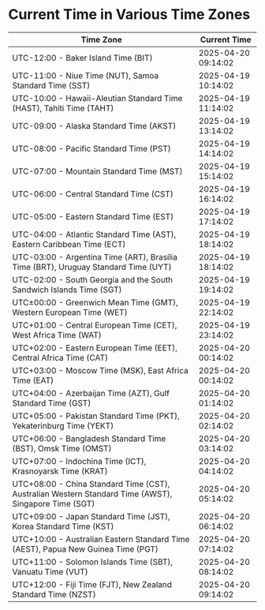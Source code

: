 # Current Time in Various Time Zones

| Time Zone | Current Time |
|-----------|--------------|
| UTC-12:00 - Baker Island Time (BIT) | 2025-04-20 09:14:02 |
| UTC-11:00 - Niue Time (NUT), Samoa Standard Time (SST) | 2025-04-19 10:14:02 |
| UTC-10:00 - Hawaii-Aleutian Standard Time (HAST), Tahiti Time (TAHT) | 2025-04-19 11:14:02 |
| UTC-09:00 - Alaska Standard Time (AKST) | 2025-04-19 13:14:02 |
| UTC-08:00 - Pacific Standard Time (PST) | 2025-04-19 14:14:02 |
| UTC-07:00 - Mountain Standard Time (MST) | 2025-04-19 15:14:02 |
| UTC-06:00 - Central Standard Time (CST) | 2025-04-19 16:14:02 |
| UTC-05:00 - Eastern Standard Time (EST) | 2025-04-19 17:14:02 |
| UTC-04:00 - Atlantic Standard Time (AST), Eastern Caribbean Time (ECT) | 2025-04-19 18:14:02 |
| UTC-03:00 - Argentina Time (ART), Brasília Time (BRT), Uruguay Standard Time (UYT) | 2025-04-19 18:14:02 |
| UTC-02:00 - South Georgia and the South Sandwich Islands Time (SGT) | 2025-04-19 19:14:02 |
| UTC±00:00 - Greenwich Mean Time (GMT), Western European Time (WET) | 2025-04-19 22:14:02 |
| UTC+01:00 - Central European Time (CET), West Africa Time (WAT) | 2025-04-19 23:14:02 |
| UTC+02:00 - Eastern European Time (EET), Central Africa Time (CAT) | 2025-04-20 00:14:02 |
| UTC+03:00 - Moscow Time (MSK), East Africa Time (EAT) | 2025-04-20 00:14:02 |
| UTC+04:00 - Azerbaijan Time (AZT), Gulf Standard Time (GST) | 2025-04-20 01:14:02 |
| UTC+05:00 - Pakistan Standard Time (PKT), Yekaterinburg Time (YEKT) | 2025-04-20 02:14:02 |
| UTC+06:00 - Bangladesh Standard Time (BST), Omsk Time (OMST) | 2025-04-20 03:14:02 |
| UTC+07:00 - Indochina Time (ICT), Krasnoyarsk Time (KRAT) | 2025-04-20 04:14:02 |
| UTC+08:00 - China Standard Time (CST), Australian Western Standard Time (AWST), Singapore Time (SGT) | 2025-04-20 05:14:02 |
| UTC+09:00 - Japan Standard Time (JST), Korea Standard Time (KST) | 2025-04-20 06:14:02 |
| UTC+10:00 - Australian Eastern Standard Time (AEST), Papua New Guinea Time (PGT) | 2025-04-20 07:14:02 |
| UTC+11:00 - Solomon Islands Time (SBT), Vanuatu Time (VUT) | 2025-04-20 08:14:02 |
| UTC+12:00 - Fiji Time (FJT), New Zealand Standard Time (NZST) | 2025-04-20 09:14:02 |
